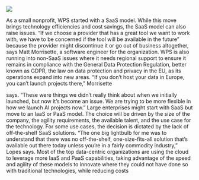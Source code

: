 
![](bJGc2Y1.png)


As a small nonprofit, WPS started with a SaaS model. While this move brings technology efficiencies and cost savings, the SaaS model can also raise issues. “If we choose a provider that has a great tool we want to work with, we have to be concerned if the tool will be available in the future” because the provider might discontinue it or go out of business altogether, says Matt Morrisette, a software engineer for the organization. WPS is also running into non-SaaS issues where it needs regional support to ensure it remains in compliance with the General Data Protection Regulation, better known as GDPR, the law on data protection and privacy in the EU, as its operations expand into new areas. “If you don’t host your data in Europe, you can’t launch projects there,” Morrisette  

says. “These were things we didn’t really think about when we initially launched, but now it’s become an issue. We are trying to be more flexible in how we launch AI projects now.” Large enterprises might start with SaaS but move to an IaaS or PaaS model. The choice will be driven by the size of the company, the agility requirements, the available talent, and the use case for the technology. For some use cases, the decision is dictated by the lack of off-the-shelf SaaS solutions. “The one big lightbulb for me was to understand that there was no off-the-shelf, one-size-fits-all solution that’s available out there today unless you’re in a fairly commodity industry,” Lopes says. Most of the top data-centric organizations are using the cloud to leverage more IaaS and PaaS capabilities, taking advantage of the speed and agility of these models to innovate where they could not have done so with traditional technologies, while reducing costs